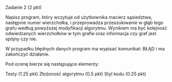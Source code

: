 Zadanie 2 (2 pkt)

Napisz program, który wczytuje od użytkownika macierz sąsiedztwa, następnie numer wierzchołka, i przeprowadza przeszukiwanie w głąb tego grafu według powyższej modyfikacji algorytmu. Wynikiem ma być kolejność odwiedzanych wierzchołków w tym grafie oraz informacja czy graf jest spójny czy nie.

W przypadku błędnych danych program ma wypisać komunikat: BŁĄD i ma zakończyć działanie.

Pod ocenę bierze się następujące elementy:

Testy (1.25 pkt)
Złożoność algorytmu (0.5 pkt)
Styl kodu (0.25 pkt)
